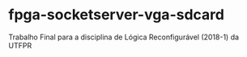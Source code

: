 # fpga-socketserver-vga-sdcard
Trabalho Final para a disciplina de Lógica Reconfigurável (2018-1) da UTFPR
